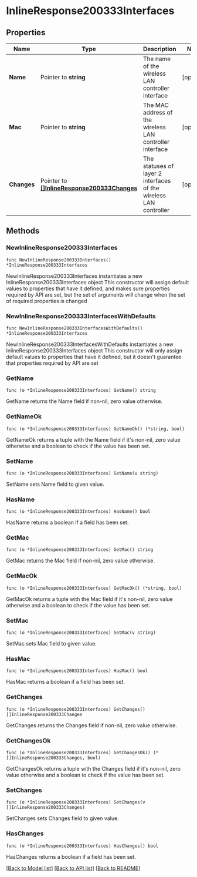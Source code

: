 # InlineResponse200333Interfaces

## Properties

Name | Type | Description | Notes
------------ | ------------- | ------------- | -------------
**Name** | Pointer to **string** | The name of the wireless LAN controller interface | [optional] 
**Mac** | Pointer to **string** | The MAC address of the wireless LAN controller interface | [optional] 
**Changes** | Pointer to [**[]InlineResponse200333Changes**](InlineResponse200333Changes.md) | The statuses of layer 2 interfaces of the wireless LAN controller | [optional] 

## Methods

### NewInlineResponse200333Interfaces

`func NewInlineResponse200333Interfaces() *InlineResponse200333Interfaces`

NewInlineResponse200333Interfaces instantiates a new InlineResponse200333Interfaces object
This constructor will assign default values to properties that have it defined,
and makes sure properties required by API are set, but the set of arguments
will change when the set of required properties is changed

### NewInlineResponse200333InterfacesWithDefaults

`func NewInlineResponse200333InterfacesWithDefaults() *InlineResponse200333Interfaces`

NewInlineResponse200333InterfacesWithDefaults instantiates a new InlineResponse200333Interfaces object
This constructor will only assign default values to properties that have it defined,
but it doesn't guarantee that properties required by API are set

### GetName

`func (o *InlineResponse200333Interfaces) GetName() string`

GetName returns the Name field if non-nil, zero value otherwise.

### GetNameOk

`func (o *InlineResponse200333Interfaces) GetNameOk() (*string, bool)`

GetNameOk returns a tuple with the Name field if it's non-nil, zero value otherwise
and a boolean to check if the value has been set.

### SetName

`func (o *InlineResponse200333Interfaces) SetName(v string)`

SetName sets Name field to given value.

### HasName

`func (o *InlineResponse200333Interfaces) HasName() bool`

HasName returns a boolean if a field has been set.

### GetMac

`func (o *InlineResponse200333Interfaces) GetMac() string`

GetMac returns the Mac field if non-nil, zero value otherwise.

### GetMacOk

`func (o *InlineResponse200333Interfaces) GetMacOk() (*string, bool)`

GetMacOk returns a tuple with the Mac field if it's non-nil, zero value otherwise
and a boolean to check if the value has been set.

### SetMac

`func (o *InlineResponse200333Interfaces) SetMac(v string)`

SetMac sets Mac field to given value.

### HasMac

`func (o *InlineResponse200333Interfaces) HasMac() bool`

HasMac returns a boolean if a field has been set.

### GetChanges

`func (o *InlineResponse200333Interfaces) GetChanges() []InlineResponse200333Changes`

GetChanges returns the Changes field if non-nil, zero value otherwise.

### GetChangesOk

`func (o *InlineResponse200333Interfaces) GetChangesOk() (*[]InlineResponse200333Changes, bool)`

GetChangesOk returns a tuple with the Changes field if it's non-nil, zero value otherwise
and a boolean to check if the value has been set.

### SetChanges

`func (o *InlineResponse200333Interfaces) SetChanges(v []InlineResponse200333Changes)`

SetChanges sets Changes field to given value.

### HasChanges

`func (o *InlineResponse200333Interfaces) HasChanges() bool`

HasChanges returns a boolean if a field has been set.


[[Back to Model list]](../README.md#documentation-for-models) [[Back to API list]](../README.md#documentation-for-api-endpoints) [[Back to README]](../README.md)



